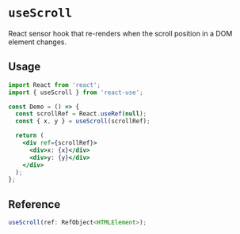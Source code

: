 # `useScroll`

React sensor hook that re-renders when the scroll position in a DOM element changes.

## Usage

```jsx
import React from 'react';
import { useScroll } from 'react-use';

const Demo = () => {
  const scrollRef = React.useRef(null);
  const { x, y } = useScroll(scrollRef);

  return (
    <div ref={scrollRef}>
      <div>x: {x}</div>
      <div>y: {y}</div>
    </div>
  );
};
```

## Reference

<!-- eslint-skip -->

```ts
useScroll(ref: RefObject<HTMLElement>);
```
